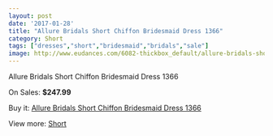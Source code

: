 ```yaml
---
layout: post
date: '2017-01-28'
title: "Allure Bridals Short Chiffon Bridesmaid Dress 1366"
category: Short
tags: ["dresses","short","bridesmaid","bridals","sale"]
image: http://www.eudances.com/6082-thickbox_default/allure-bridals-short-chiffon-bridesmaid-dress-1366.jpg
---
```

Allure Bridals Short Chiffon Bridesmaid Dress 1366

On Sales: **$247.99**
<a href="https://www.eudances.com/en/short/2169-allure-bridals-short-chiffon-bridesmaid-dress-1366.html"><amp-img layout="responsive" width="600" height="600" src="//www.eudances.com/6082-thickbox_default/allure-bridals-short-chiffon-bridesmaid-dress-1366.jpg" alt="Allure Bridals Short Chiffon Bridesmaid Dress 1366 0" /></a>
<a href="https://www.eudances.com/en/short/2169-allure-bridals-short-chiffon-bridesmaid-dress-1366.html"><amp-img layout="responsive" width="600" height="600" src="//www.eudances.com/6084-thickbox_default/allure-bridals-short-chiffon-bridesmaid-dress-1366.jpg" alt="Allure Bridals Short Chiffon Bridesmaid Dress 1366 1" /></a>
<a href="https://www.eudances.com/en/short/2169-allure-bridals-short-chiffon-bridesmaid-dress-1366.html"><amp-img layout="responsive" width="600" height="600" src="//www.eudances.com/6083-thickbox_default/allure-bridals-short-chiffon-bridesmaid-dress-1366.jpg" alt="Allure Bridals Short Chiffon Bridesmaid Dress 1366 2" /></a>

Buy it: [Allure Bridals Short Chiffon Bridesmaid Dress 1366](https://www.eudances.com/en/short/2169-allure-bridals-short-chiffon-bridesmaid-dress-1366.html "Allure Bridals Short Chiffon Bridesmaid Dress 1366")

View more: [Short](https://www.eudances.com/en/25-short "Short")